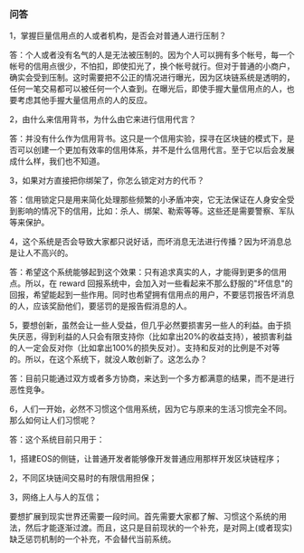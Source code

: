 ### 问答

1，掌握巨量信用点的人或者机构，是否会对普通人进行压制？

答：个人或者没有名气的人是无法被压制的。因为个人可以拥有多个帐号，每一个帐号的信用点很少，不怕扣，即使扣光了，换个帐号就行。但对于普通的小商户，确实会受到压制。这时需要把不公正的情况进行曝光，因为区块链系统是透明的，任何一笔交易都可以被任何一个人查到。在曝光后，即使手握大量信用点的人，也要考虑其他手握大量信用点的人的反应。

2，由什么来信用背书，为什么由它来进行信用代言？

答：并没有什么作为信用背书。这只是一个信用实验，探寻在区块链的模式下，是否可以创建一个更加有效率的信用体系，并不是什么信用代言。至于它以后会发展成什么样，我们也不知道。

3，如果对方直接把你绑架了，你怎么锁定对方的代币？

答：信用锁定只是用来简化处理那些频繁的小矛盾冲突，它无法保证在人身安全受到影响的情况下的信用，比如：杀人、绑架、勒索等等。这些还是需要警察、军队等来保护。


4，这个系统是否会导致大家都只说好话，而坏消息无法进行传播？因为坏消息总是让人不高兴的。

答：希望这个系统能够起到这个效果：只有追求真实的人，才能得到更多的信用点。所以，在 reward 回报系统中，会加入对一些看起来不那么舒服的"坏信息"的回报，希望能起到一些作用。同时也希望拥有信用点的用户，不要惩罚报告坏消息的人，应该奖励他们，要惩罚的是报告假消息的人。


5，要想创新，虽然会让一些人受益，但几乎必然要损害另一些人的利益。由于损失厌恶，得到利益的人只会有限支持你（比如拿出20%的收益支持），被损害利益的人一定会反对你（比如拿出100%的损失反对）。支持和反对的比例是不对等的。所以，在这个系统下，就没人敢创新了。这怎么办？

答：目前只能通过双方或者多方协商，来达到一个多方都满意的结果，而不是进行恶性竞争。


6，人们一开始，必然不习惯这个信用系统，因为它与原来的生活习惯完全不同。那么如何让人们习惯呢？

答：这个系统目前只用于：

  1，搭建EOS的侧链，让普通开发者能够像开发普通应用那样开发区块链程序；
  
  2，不同区块链间交易时的有限信用担保；
  
  3，网络上人与人的互信；
  
  要想扩展到现实世界还需要一段时间。首先需要大家都了解、习惯这个系统的用法，然后才能逐渐过渡。而且，这只是目前现状的一个补充，是对网上(或者现实)缺乏惩罚机制的一个补充，不会替代当前系统。



